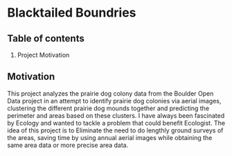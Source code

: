 # Blacktailed Boundries

 Table of contents
 -----------------
1. Project Motivation


Motivation
----------
This project analyzes the prairie dog colony data from the Boulder Open Data project in an attempt to identify prairie dog colonies via aerial images, clustering the different prairie dog mounds together and predicting the perimeter and areas based on these clusters. I have always been fascinated by Ecology and wanted to tackle a problem that could benefit Ecologist. The idea of this project is to Eliminate the need to do lengthly ground surveys of the areas, saving time by using annual aerial images while obtaining the same area data or more precise area data.
